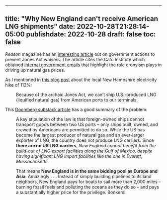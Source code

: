 
---
title: "Why New England can't receive American LNG shipments"
date: 2022-10-28T21:28:14-05:00
publishdate: 2022-10-28
draft: false
toc: false
---

<em>Reason</em> magazine has an <a href="https://reason.com/2022/10/26/to-protect-privileged-shippers-from-competition-the-government-fought-jones-act-waivers/" target="blank">interesting article</a> out on government actions to prevent Jones Act waivers. The article cites the Cato Institute which obtained <a href="https://www.cato.org/blog/foia-files-marads-efforts-stop-jones-act-waiver-lng" target="blank">internal government emails</a> that highlight the role cronyism plays in driving up natural gas prices.
  
As I mentioned in <a href="https://sherrieg.com/electricity-inflation-new-england/" target="blank">this blog post</a> about the local New Hampshire electricity hike of 112%:

<div style="padding-left: 2.5em;"><p>Because of the archaic Jones Act, we can’t ship U.S.-produced LNG (liquified natural gas) from American ports to our terminals.</p></div> 

This <a href="https://doomberg.substack.com/p/new-england-is-an-energy-crisis-waiting" target="blank">Doomberg substack article</a> has a good summary of the problem: 

<div style="padding-left: 2.5em;"><p>A key stipulation of the law is that foreign-owned ships cannot transport goods between two US ports – only ships built, owned, and crewed by Americans are permitted to do so. While the US has become the largest producer of natural gas and an ever-larger exporter of LNG, the country does not produce LNG carriers. Since <strong>there are no US LNG carriers</strong>, <em>New England cannot benefit from the build-out of LNG export facilities along the Gulf of Mexico, despite having significant LNG import facilities like the one in Everett, Massachusetts</em>.</p></div> 

<div style="padding-left: 2.5em;"><p>That means<strong> New England is in the same bidding pool as Europe and Asia</strong>. Amazingly . . . Instead of simply building pipelines to its land neighbors, New England pays for boats to sail more than 2,000 miles – burning fossil fuels and polluting the oceans as they do so – and pays a substantially higher price for the privilege. Bonkers!</p></div> 
  
  
  
